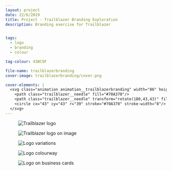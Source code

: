 ```yaml
---
layout: project
date: 22/6/2019
title: Project - Trailblazer Branding Exploration
description: Branding exercise for Trailblazer


tags:
  - logo
  - branding
  - colour

tag-colour: 43BC9F

file-name: trailblazerbranding
cover-image: trailblazerbranding/cover.png

cover-elements: |
  <svg class="animation animation__trailblazerbranding" width="86" height="86" viewBox="0 0 86 86" fill="none" xmlns="http://www.w3.org/2000/svg">
    <path class="trailblazer__needle" fill="#70A370"/>
    <path class="trailblazer__needle" transform="rotate(180,43,43)" fill="#70A370"/>
    <circle cx="43" cy="43" r="39" stroke="#70A370" stroke-width="8"/>
  </svg>
---
```

<figure><img class="hero" src="/projects/{{page.file-name}}/hero.png" alt="Trailblazer logo" /></figure>
<figure><img class="image" src="/projects/{{page.file-name}}/1.png" alt="Trailblazer logo on image" /></figure>
<figure><img class="image" src="/projects/{{page.file-name}}/2.png" alt="Logo variations" /></figure>
<figure><img class="image" src="/projects/{{page.file-name}}/3.png" alt="Logo colourway" /></figure>
<figure><img class="image" src="/projects/{{page.file-name}}/4.png" alt="Logo on business cards" /></figure>
